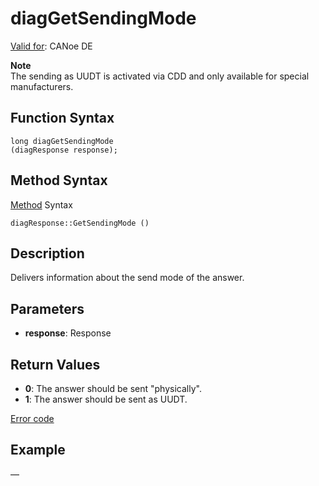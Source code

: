 # diagGetSendingMode

[Valid for](../../../Shared/FeatureAvailability.md): CANoe DE

**Note**  
The sending as UUDT is activated via CDD and only available for special manufacturers.

## Function Syntax

```plaintext
long diagGetSendingMode 
(diagResponse response);
```

## Method Syntax

[Method](../../../Shared/CAPL/General/ClassesAndObjects.md) Syntax

```plaintext
diagResponse::GetSendingMode ()
```

## Description

Delivers information about the send mode of the answer.

## Parameters

- **response**: Response

## Return Values

- **0**: The answer should be sent "physically".
- **1**: The answer should be sent as UUDT.

[Error code](../CAPLfunctionsDiagnosticsErrorCode.md)

## Example

—
